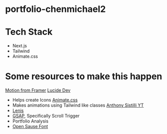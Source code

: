 # portfolio-chenmichael2

# Tech Stack
- Next.js
- Tailwind
- Animate.css

# Some resources to make this happen
<a href="https://motion.dev/">Motion from Framer</a>
<a href="https://lucide.dev/">Lucide Dev</a>
- Helps create Icons
<a href="https://animate.style/">Animate.css</a>
- Makes animations using Tailwind like classes
<a href="https://www.youtube.com/channel/UCoYzQqZNCRqqAomJwJ6yEdg">Anthony Sistilli YT</a>
- <a href="https://github.com/darkroomengineering/lenis/blob/main/packages/react/README.md">Lenis</a>
- <a href="">GSAP</a>, Specifically Scroll Trigger
- Portfolio Analysis
- <a href="https://github.com/marcologous/Open-Sauce-Fonts/blob/master/fonts/OpenSauceOne-Regular.ttf">Open Sause Font</a>
